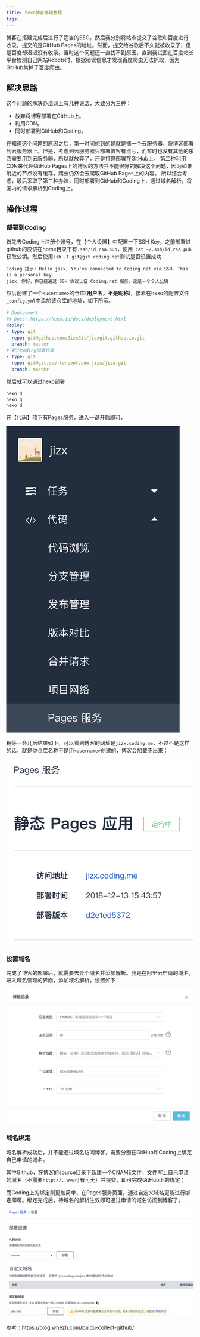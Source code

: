 ```yaml
---
title: hexo博客搭建教程
tags:
---
```


博客在搭建完成后进行了适当的SEO，然后我分别将站点提交了谷歌和百度进行收录，提交的是GitHub Pages的地址。然而，提交给谷歌后不久就被收录了，但是百度却迟迟没有收录。当时这个问题还一直找不到原因，直到我试图在百度站长平台检测自己网站Robots时，根据错误信息才发现百度爬虫无法抓取，因为GitHub禁掉了百度爬虫。

## 解决思路

这个问题的解决办法网上有几种说法，大致分为三种：

- 放弃将博客部署在GitHub上。
- 利用CDN。
- 同时部署到GitHub和Coding。



在知道这个问题的原因之后，第一时间想到的是就是搞一个云服务器，将博客部署到云服务器上。但是，考虑到云服务器只部署博客有点亏，而暂时也没有其他的东西需要用到云服务器，所以就放弃了，还是打算部署在GitHub上。 
第二种利用CDN来代理GitHub Pages上的博客的方法并不能很好的解决这个问题，因为如果附近的节点没有缓存，爬虫仍然会去爬取GitHub Pages上的内容。 
所以综合考虑，最后采取了第三种办法，同时部署到GitHub和Coding上，通过域名解析，将国内的请求解析到Coding上。



## 操作过程

### 部署到Coding

首先去Coding上注册个账号，在【个人设置】中配置一下SSH Key，之前部署过github的应该在home目录下有`.ssh/id_rsa.pub`，使用` cat ~/.ssh/id_rsa.pub` 获取公钥。然后使用`ssh -T git@git.coding.net`测试是否设置成功：

```
Coding 提示: Hello jizx, You've connected to Coding.net via SSH. This is a personal key.
jizx，你好，你已经通过 SSH 协议认证 Coding.net 服务，这是一个个人公钥
```



然后创建了一个`<username>`的仓库(**用户名，不是昵称**)，接着在hexo的配置文件`_config.yml`中添加该仓库的地址，如下所示。

```yaml
# Deployment
## Docs: https://hexo.io/docs/deployment.html
deploy:
- type: git
  repo: git@github.com:JizxGit/jizxgit.github.io.git
  branch: master
# 新的coding部署仓库
- type: git
  repo: git@git.dev.tencent.com:jizx/jizx.git
  branch: master
```

然后就可以通过hexo部署

```
hexo d
hexo g
hexo d
```

在【代码】项下有Pages服务，进入一键开启即可，

![开启pages服务](hexo博客搭建教程/开启pages服务.png)

稍等一会儿后结果如下，可以看到博客的网址是`jizx.coding.me`，不过不是这样的话，就是你仓库名称不是用`<username>`创建的，博客会加载不出来：

![静态Pages应用](hexo博客搭建教程/静态Pages应用.png)

### 设置域名

完成了博客的部署后，就需要去弄个域名并添加解析。我是在阿里云申请的域名，进入域名管理的界面，添加域名解析，设置如下：

![添加CNAME](hexo博客搭建教程/添加CNAME.png)

### 域名绑定

域名解析成功后，并不能通过域名访问博客，需要分别在GitHub和Coding上绑定自己申请的域名。

其中Github，在博客的source目录下新建一个CNAME文件，文件写上自己申请的域名（不需要`http://`，`www`可有可无）并提交，即可完成GitHub上的绑定；

而Coding上的绑定则更加简单，在Pages服务页面，通过自定义域名更能进行绑定即可。绑定完成后，待域名的解析生效即可通过申请的域名访问到博客了。

![coding绑定域名](hexo博客搭建教程/coding绑定域名.png)



参考：https://blog.whezh.com/baidu-collect-github/